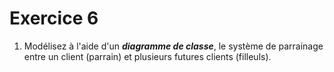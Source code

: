 # Exercice 6

1. Modélisez à l'aide d'un ***diagramme de classe***, le système de parrainage entre un client (parrain) et plusieurs futures clients (filleuls).

<!-- 2. Proposez un autre diagramme de classe pour tenir compte des exigeances suivantes :
- Une personne peut se marier plusieurs fois au cours de sa vie mais la polygamie reste interdite.
- Un enfant peut être orphelin, avoir un ou plusieurs papas et/ou un ou plusieurs mamans.
![model](./ressources/model_family.png) -->